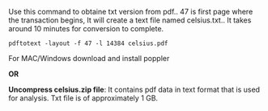 Use this command to obtaine txt version from pdf.. 47 is first page where the transaction begins, It will create a text file named celsius.txt.. It takes around 10 minutes for conversion to complete.

    pdftotext -layout -f 47 -l 14384 celsius.pdf

For MAC/Windows download and install poppler


**OR**


**Uncompress celsius.zip file**: It contains pdf data in text format that is used for analysis. Txt file is of approximately 1 GB.
